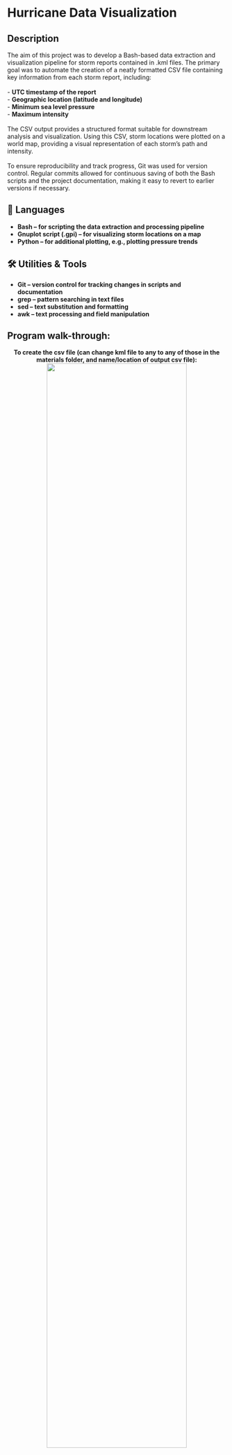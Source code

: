 <h1>Hurricane Data Visualization</h1>

<h2>Description</h2>
The aim of this project was to develop a Bash-based data extraction and visualization pipeline for storm reports contained in .kml files. The primary goal was to automate the creation of a neatly formatted CSV file containing key information from each storm report, including: <br/><br/>
- <b>UTC timestamp of the report</b><br/>
- <b>Geographic location (latitude and longitude)</b><br/>
- <b>Minimum sea level pressure</b><br/>
- <b>Maximum intensity</b><br/>
<br/>
The CSV output provides a structured format suitable for downstream analysis and visualization. Using this CSV, storm locations were plotted on a world map, providing a visual representation of each storm’s path and intensity.
<br />
<br/>
To ensure reproducibility and track progress, Git was used for version control. Regular commits allowed for continuous saving of both the Bash scripts and the project documentation, making it easy to revert to earlier versions if necessary.
<br />


<h2>🧠 Languages</h2>

- <b>Bash – for scripting the data extraction and processing pipeline</b>
- <b>Gnuplot script (.gpi) – for visualizing storm locations on a map</b>
- <b>Python – for additional plotting, e.g., plotting pressure trends</b>

<h2>🛠️ Utilities & Tools</h2>

- <b>Git – version control for tracking changes in scripts and documentation</b>
- <b>grep – pattern searching in text files</b>
- <b>sed – text substitution and formatting</b>
- <b>awk – text processing and field manipulation</b> 

<h2>Program walk-through:</h2>

<p align="center">
<b>To create the csv file (can change kml file to any to any of those in the materials folder, and name/location of output csv file): </b><br/>
<img src="https://www.flickr.com/photos/203696569@N08/54837780044/in/dateposted-friend/" height="80%" width="80%"/>
<br />
<br />
<b>Create storm plots (make sure name of csv file created before is the same, and can change name/location of storm plot image)</b>: <br/>
<img src="https://www.flickr.com/photos/203696569@N08/54837804293/in/dateposted-friend/" height="80%" width="80%"/>
<br />
<br />
<b>Example storm plot image for a012020.kml file: <br/>
<img src="https://www.flickr.com/photos/203696569@N08/54837560001/in/dateposted-friend/" height="80%" width="80%"/>
<br />
<br />

<!--
 ```diff
- text in red
+ text in green
! text in orange
# text in gray
@@ text in purple (and bold)@@
```
--!>
